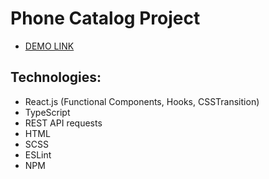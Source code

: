 # Phone Catalog Project
- [DEMO LINK](https://Yeliseiev.github.io/react-todo-app-with-api/)

## Technologies:
- React.js (Functional Components, Hooks, CSSTransition)
- TypeScript
- REST API requests
- HTML
- SCSS
- ESLint
- NPM

